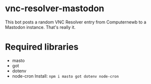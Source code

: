 # vnc-resolver-mastodon
This bot posts a random VNC Resolver entry from Computernewb to a Mastodon instance. That's really it.

# Required libraries
- masto
- got
- dotenv
- node-cron
Install: `npm i masto got dotenv node-cron`
